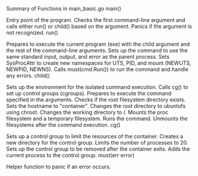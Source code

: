 Summary of Functions in main_basic.go
main()

Entry point of the program.
Checks the first command-line argument and calls either run() or child() based on the argument.
Panics if the argument is not recognized.
run()

Prepares to execute the current program (exe) with the child argument and the rest of the command-line arguments.
Sets up the command to use the same standard input, output, and error as the parent process.
Sets SysProcAttr to create new namespaces for UTS, PID, and mount (NEWUTS, NEWPID, NEWNS).
Calls must(cmd.Run()) to run the command and handle any errors.
child()

Sets up the environment for the isolated command execution.
Calls cg() to set up control groups (cgroups).
Prepares to execute the command specified in the arguments.
Checks if the root filesystem directory exists.
Sets the hostname to "container".
Changes the root directory to ubuntufs using chroot.
Changes the working directory to /.
Mounts the proc filesystem and a temporary filesystem.
Runs the command.
Unmounts the filesystems after the command execution.
cg()

Sets up a control group to limit the resources of the container.
Creates a new directory for the control group.
Limits the number of processes to 20.
Sets up the control group to be removed after the container exits.
Adds the current process to the control group.
must(err error)

Helper function to panic if an error occurs.

